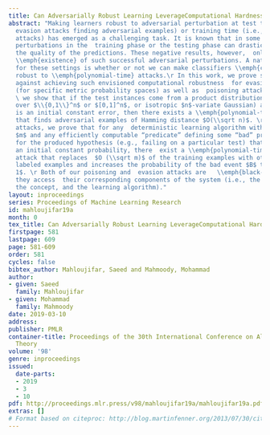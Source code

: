 ```yaml
---
title: Can Adversarially Robust Learning LeverageComputational Hardness?
abstract: "Making learners robust to adversarial perturbation at test time (i.e.,
  evasion attacks finding adversarial examples) or training time (i.e., data poisoning
  attacks) has emerged as a challenging task. It is known that in some cases \\emph{sublinear}
  perturbations in the  training phase or the testing phase can drastically decrease
  the quality of the predictions. These negative results, however,  only prove the
  \\emph{existence} of such successful adversarial perturbations. A natural question
  for these settings is whether or not we can make classifiers \\emph{computationally}
  robust to \\emph{polynomial-time} attacks.\r In this work, we prove some barriers
  against achieving such envisioned computational robustness  for evasion attacks
  (for specific metric probability spaces) as well as  poisoning attacks. In particular,
  \ we show that if the test instances come from a product distribution (e.g., uniform
  over $\\{0,1\\}^n$ or $[0,1]^n$, or isotropic $n$-variate Gaussian) and that  there
  is an initial constant error, then there exists a \\emph{polynomial-time} attack
  that finds adversarial examples of Hamming distance $O(\\sqrt n)$. \r For poisoning
  attacks, we prove that for any  deterministic learning algorithm with sample complexity
  $m$ and any efficiently computable “predicate” defining some “bad” property $B$
  for the produced hypothesis (e.g., failing on a particular test) that happens with
  an initial constant probability, there  exist a \\emph{polynomial-time} online poisoning
  attack that replaces  $O (\\sqrt m)$ of the training examples with other correctly
  labeled examples and increases the probability of the bad event $B$ to  $\\approx
  1$. \r Both of our poisoning and  evasion attacks are   \\emph{black-box} in how
  they access  their corresponding components of the system (i.e., the hypothesis,
  the concept, and the learning algorithm)."
layout: inproceedings
series: Proceedings of Machine Learning Research
id: mahloujifar19a
month: 0
tex_title: Can Adversarially Robust Learning LeverageComputational Hardness?
firstpage: 581
lastpage: 609
page: 581-609
order: 581
cycles: false
bibtex_author: Mahloujifar, Saeed and Mahmoody, Mohammad
author:
- given: Saeed
  family: Mahloujifar
- given: Mohammad
  family: Mahmoody
date: 2019-03-10
address: 
publisher: PMLR
container-title: Proceedings of the 30th International Conference on Algorithmic Learning
  Theory
volume: '98'
genre: inproceedings
issued:
  date-parts:
  - 2019
  - 3
  - 10
pdf: http://proceedings.mlr.press/v98/mahloujifar19a/mahloujifar19a.pdf
extras: []
# Format based on citeproc: http://blog.martinfenner.org/2013/07/30/citeproc-yaml-for-bibliographies/
---
```

